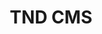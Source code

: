 ---
title: TND CMS
layout: netlifycms
outputs:
  - HTML
  - netlifycms_config
  - netlifycms_debug
---